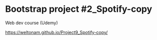 # Bootstrap project #2_Spotify-copy

 Web dev course (Udemy)
 
https://weltonam.github.io/Project9_Spotify-copy/
